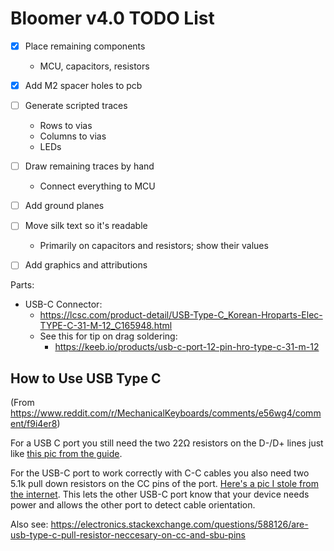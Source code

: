 # Bloomer v4.0 TODO List

- [x] Place remaining components
    - MCU, capacitors, resistors
- [x] Add M2 spacer holes to pcb
- [ ] Generate scripted traces
    - Rows to vias
    - Columns to vias
    - LEDs
- [ ] Draw remaining traces by hand
    - Connect everything to MCU
- [ ] Add ground planes
- [ ] Move silk text so it's readable
    - Primarily on capacitors and resistors; show their values
- [ ] Add graphics and attributions


Parts:
- USB-C Connector:
    - https://lcsc.com/product-detail/USB-Type-C_Korean-Hroparts-Elec-TYPE-C-31-M-12_C165948.html
    - See this for tip on drag soldering:
        - https://keeb.io/products/usb-c-port-12-pin-hro-type-c-31-m-12

## How to Use USB Type C

(From https://www.reddit.com/r/MechanicalKeyboards/comments/e56wg4/comment/f9i4er8)

For a USB C port you still need the two 22Ω resistors on the D-/D+ lines just
like [this pic from the guide](https://camo.githubusercontent.com/f41b161c63e5e2c3858d364da42bd73db9501a50/68747470733a2f2f7075752e73682f746c4a6e662f616332633336333036642e706e67).

For the USB-C port to work correctly with C-C cables you also need two 5.1k pull down resistors on the CC pins of the port. [Here's a pic I stole from the internet](https://kicad-info.s3.dualstack.us-west-2.amazonaws.com/original/3X/2/6/2658c42dacf38c694f39a472971a274ff3ef5a91.png). This lets the other USB-C port know that your device needs power and allows the other port to detect cable orientation.

Also see:
https://electronics.stackexchange.com/questions/588126/are-usb-type-c-pull-resistor-neccesary-on-cc-and-sbu-pins
